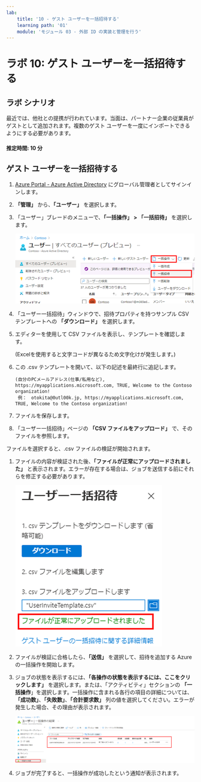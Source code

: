 ```yaml
---
lab:
    title: '10 - ゲスト ユーザーを一括招待する'
    learning path: '01'
    module: 'モジュール 03 - 外部 ID の実装と管理を行う'
---
```


# ラボ 10: ゲスト ユーザーを一括招待する

## ラボ シナリオ

最近では、他社との提携が行われています。当面は、パートナー企業の従業員がゲストとして追加されます。複数のゲスト ユーザーを一度にインポートできるようにする必要があります。

#### 推定時間: 10 分

## ゲスト ユーザーを一括招待する

1. [Azure Portal - Azure Active Directory]( https://portal.azure.com/#blade/Microsoft_AAD_IAM/ActiveDirectoryMenuBlade/Overview) にグローバル管理者としてサインインします。

1. **「管理」** から、**「ユーザー」** を選択します。

1. 「ユーザー」ブレードのメニューで、**「一括操作」 > 「一括招待」** を選択します。

     ![「一括操作」と「一括招待」のメニュー オプションが強調表示された「すべてのユーザー」ページを表示する画面イメージ](./media/lp1-mod3-bulk-invite-option.png)

1. 「ユーザー一括招待」ウィンドウで、招待プロパティを持つサンプル CSV テンプレートへの **「ダウンロード」** を選択します。

1. エディターを使用して CSV ファイルを表示し、テンプレートを確認します。

    (Excelを使用すると文字コードが異なるため文字化けが発生します。)

1. この .csv テンプレートを開いて、以下の記述を最終行に追記します。

    ```
    (自分のPCメールアドレス(仕事/私用など), https://myapplications.microsoft.com, TRUE, Welcome to the Contoso organization!
     例：　otokita@0utl00k.jp, https://myapplications.microsoft.com, TRUE, Welcome to the Contoso organization!
    ```

1. ファイルを保存します。

1. 「ユーザー一括招待」ページの **「CSV ファイルをアップロード」** で、そのファイルを参照します。

ファイルを選択すると、.csv ファイルの検証が開始されます。

1. ファイルの内容が検証された後、**「ファイルが正常にアップロードされました」** と表示されます。エラーが存在する場合は、ジョブを送信する前にそれらを修正する必要があります。

    ![「ファイルが正常にアップロードされました」というメッセージが強調表示された「ユーザー一括招待」を表示する画面イメージ](./media/lp1-mod3-bulk-invite-users-upload-csv.png)

1. ファイルが検証に合格したら、**「送信」** を選択して、招待を追加する Azure の一括操作を開始します。

1. ジョブの状態を表示するには、**「各操作の状態を表示するには、ここをクリックします」** を選択します。または、「アクティビティ」セクションの **「一括操作**」を選択します。一括操作に含まれる各行の項目の詳細については、**「成功数」**、**「失敗数」**、**「合計要求数」** 列の値を選択してください。エラーが発生した場合、その理由が表示されます。

    ![一括操作の結果を表示する画面イメージ](./media/lp1-mod3-bulk-operations-results.png)

1. ジョブが完了すると、一括操作が成功したという通知が表示されます。
